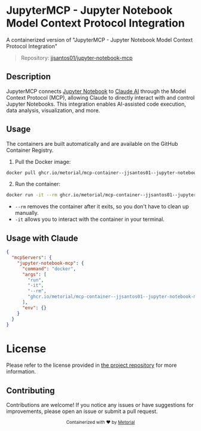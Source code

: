
# JupyterMCP - Jupyter Notebook Model Context Protocol Integration

A containerized version of "JupyterMCP - Jupyter Notebook Model Context Protocol Integration"

> Repository: [jjsantos01/jupyter-notebook-mcp](https://github.com/jjsantos01/jupyter-notebook-mcp)

## Description

JupyterMCP connects [Jupyter Notebook](https://jupyter.org/) to [Claude AI](https://claude.ai/chat) through the Model Context Protocol (MCP), allowing Claude to directly interact with and control Jupyter Notebooks. This integration enables AI-assisted code execution, data analysis, visualization, and more.


## Usage

The containers are built automatically and are available on the GitHub Container Registry.

1. Pull the Docker image:

```bash
docker pull ghcr.io/metorial/mcp-container--jjsantos01--jupyter-notebook-mcp--jupyter-notebook-mcp
```

2. Run the container:

```bash
docker run -it --rm ghcr.io/metorial/mcp-container--jjsantos01--jupyter-notebook-mcp--jupyter-notebook-mcp 
```

- `--rm` removes the container after it exits, so you don't have to clean up manually.
- `-it` allows you to interact with the container in your terminal.



## Usage with Claude

```json
{
  "mcpServers": {
    "jupyter-notebook-mcp": {
      "command": "docker",
      "args": [
        "run",
        "-it",
        "--rm",
        "ghcr.io/metorial/mcp-container--jjsantos01--jupyter-notebook-mcp--jupyter-notebook-mcp"
      ],
      "env": {}
    }
  }
}
```

# License

Please refer to the license provided in [the project repository](https://github.com/jjsantos01/jupyter-notebook-mcp) for more information.

## Contributing

Contributions are welcome! If you notice any issues or have suggestions for improvements, please open an issue or submit a pull request.

<div align="center">
  <sub>Containerized with ❤️ by <a href="https://metorial.com">Metorial</a></sub>
</div>
  